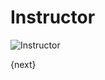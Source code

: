 <!-- add-breadcrumbs -->
# Instructor

<img class="screenshot" alt="Instructor" src="{{docs_base_url}}/v12/assets/img/education/setup/instructor.png">

{next}